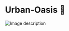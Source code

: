 # Urban-Oasis 🌱

<div style="display: block; margin: 0 auto;">
  <img src="https://github.com/Nj0rdd/Urban-Oasis/blob/main/18bc3ebf-3f1f-4779-a11b-896c8ff31936.png" alt="Image description">
</div>
